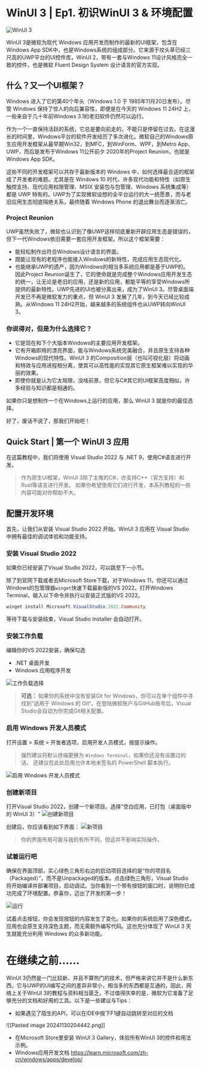# WinUI 3 | Ep1. 初识WinUI 3 & 环境配置

![WinUI 3](Pasted%20image%2020241127153149.png)

WinUI 3是微软为现代 Windows 应用开发而制作的最新的UI框架，包含在Windows App SDK中，也是Windows系统的组成部分。它来源于坟头草已经三尺高的UWP平台的UI控件库，WinUI 2，带有一套与Windows 11设计风格完全一致的控件，也是微软 Fluent Design System 设计语言的官方实现。

## 什么？又一个UI框架？

Windows 进入了它的第40个年头（Windows 1.0 于 1985年11月20日发布）。尽管 Windows 保持了惊人的向后兼容性，即便是在今天的 Windows 11 24H2 上，一些来自于几十年前Windows 3.1的老旧软件仍然可以运行。

作为一个一直保持活跃的系统，它总是要向前走的，不能只是停留在过去。在这漫长的时间里，Windows平台的软件开发经历了多次进化。微软自己的Windows原生应用开发框架从最早期Win32，到MFC，到WinForm、WPF，到Metro App、UWP，而后是发布于Windows 11公开前夕 2020年的Project Reunion，也就是Windows App SDK。

这些不同的开发框架可以共存于最新版本的 Windows 中，如何选择最合适的框架成了开发者的难题。尤其是在 Windows 10 时代，许多现代功能和特性（如原生触控支持、现代应用权限管理、MSIX 安装包与包管理、Windows 系统集成等）都是 UWP 特有的。UWP为了实现微软设想的全平台运行的大一统愿景，而与老旧应用生态彻底隔绝关系，最终随着 Windows Phone 的退出舞台而逐渐消亡。

### Project Reunion

UWP虽然失败了，微软也认识到了像UWP这样彻底重新开辟应用生态是错误的，但下一代Windows依旧需要一套应用开发框架。所以这个框架需要：

- 能轻松制作出符合Windows设计语言的界面。
- 既能让现有的老程序也能接入Windows的新特性，完成应用生态现代化。
- 也能继承UWP的遗产，因为Windows的相当多系统应用都是基于UWP的。
因此Project Reunion诞生了，它的使命就是完成整个Windows应用开发生态的统一，让无论是老旧的应用，还是新的应用，都能平等的享受Windows所提供的最新特性。UWP先进的UI也被分离出来，成为了WinUI 3。尽管桌面端开发已不再是微软发力的重点，但 WinUI 3 发展了几年，到今天已经比较成熟。从Windows 11 24H2开始，越来越多的系统组件也从UWP转向WinUI 3。

### 你说得对，但是为什么选择它？

- 它是现在和下个大版本Windows的主要应用开发框架。
- 它有开箱即用的漂亮界面，能与Windows系统完美融合，并且原生支持各种Windows的现代特性。WinUI 3 的Composition层（也叫可视化层）将动画和特效与应用进程相分离，使其可以高性能的实现其它原生框架难以实现的华丽的效果。
- 即使你就是认为它太局限，没啥前景，但它与C#其它的UI框架高度相似，许多经验与知识都是相通的。

如果你只是想制作一个在Windows上运行的应用，那么 WinUI 3 就是你的最佳选择。

好了，废话不说了，那我们开始吧！

## Quick Start | 第一个 WinUI 3 应用

在这篇教程中，我们将使用 Visual Studio 2022 与 .NET 9，使用C#语言进行开发。

> 作为原生UI框架，WinUI 3除了主推的C#，亦支持C++（官方支持）和Rust等语言进行开发。
> 如果你希望使用它们进行开发，本系列教程的一些内容可能对你帮助不大。

## 配置开发环境

首先，让我们从安装 Visual Studio 2022 开始。WinUI 3 应用在 Visual Studio 中拥有最佳的调试体验和功能支持。

### 安装 Visual Studio 2022

如果你已经安装了Visual Studio 2022，可以跳至下一小节。

除了到官网下载或者去Microsoft Store下载，对于Windows 11，你还可以通过Windows的包管理器`winget`快速下载最新版的VS 2022。打开Windows Terminal，输入以下命令并执行以安装正式版的VS 2022。

```powershell
winget install Microsoft.VisualStudio.2022.Community
```

等待下载与安装结束，Visual Studio Installer 会自动打开。

### 安装工作负载

编辑你的VS 2022安装，确保勾选

- .NET 桌面开发
- Windows 应用程序开发

![工作负载选择](Pasted%20image%2020241127164841.png)

> **可选：** 如果你的系统中没有安装Git for Windows，你可以在单个组件中寻找到”适用于 Windows 的 Git“。在登陆微软账户与GitHub账号后，Visual Studio会自动为你完成Git相关配置。

### 启用 Windows 开发人员模式

打开设置 > 系统 > 开发者选项，启用开发人员模式，按提示操作。

> 强烈建议将默认终端更换为 `Windows Terminal`，如果你还没有设置过的话。
> 还建议在此处启用允许本地未签名的 PowerShell 脚本执行。

![启用 Windows 开发人员模式](Pasted%20image%2020241127165503.png)

### 创建新项目

打开Visual Studio 2022，创建一个新项目。选择"空白应用，已打包（桌面版中的 WinUI 3）"
![创建新项目](Pasted%20image%2020241127170403.png)

创建后，你应该看到如下界面：
![新项目](Pasted%20image%2020241127171443.png)

> 你的界面布局可能与我的有所不同，但这并不影响实际操作。

### 试着运行吧

确保在界面顶部，实心绿色三角形右边的启动项目选择的是“你的项目名（Packaged）”，而不是Unpackaged的版本。点击绿色三角形，Visual Studio 将开始编译并部署项目，启动调试。当你看到一个带有按钮的窗口时，说明你已成功完成了环境配置。恭喜你，迈出了开发的第一步！

![运行](Pasted%20image%2020241127171913.png)

试着点击按钮，你会发现按钮的内容发生了变化。如果你的系统启用了深色模式，应用也会原生支持深色主题，而无需额外编写代码。这也充分体现了 WinUI 3 天生就能充分利用 Windows 的众多新功能。

# 在继续之前……

WinUI 3仍然是一门比较新、并且不算热门的技术，但严格来讲它并不是什么新东西，它与UWP的UI编写之间的差异非常小，相当多的东西都是互通的，因此，网络上关于WinUI 3的教程与资料相当匮乏。不过值得庆幸的是，微软为它准备了足够充分的文档和好用的工具。以下是一些建议与Tips：

- 如果遇见了陌生的API，可以在IDE中按下F1键自动跳转至对应的文档

![[Pasted image 20241130204442.png]]
- 在Microsoft Store里安装 WinUI 3 Gallery，体验所有WinUI 3的控件和用法示例。
- Windows应用开发文档 https://learn.microsoft.com/zh-cn/windows/apps/develop/